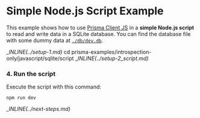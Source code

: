 # Simple Node.js Script Example

This example shows how to use [Prisma Client JS](https://photonjs.prisma.io/) in a **simple Node.js script** to read and write data in a SQLite database. You can find the database file with some dummy data at [`./db/dev.db`](./db/dev.db).

__INLINE(../_setup-1.md)__
cd prisma-examples/introspection-only/javascript/sqlite/script
__INLINE(../_setup-2_script.md)__

### 4. Run the script

Execute the script with this command: 

```
npm run dev
```

__INLINE(../_next-steps.md)__